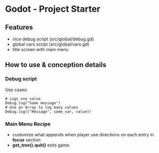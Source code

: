 # Godot - Project Starter

## Features

- nice debug script (src/global/debug.gd)
- global vars script (src/global/vars.gd)
- title screen with main menu

## How to use & conception details

### Debug script

Use cases:

```gdscript
# Logs one value
Debug.log("Some message")
# Use an Array to log many values
Debug.log(["Message", some_var, value])
```

### Main Menu Recipe

- customize what appends when player use directions on each entry in **focus** section
- **get_tree().quit()** exits game
